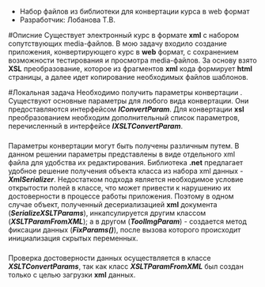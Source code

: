 
 * Набор файлов из библиотеки для конвертации курса в web формат
 * Разработчик: Лобанова Т.В.



#Описние
Существует электронный курс в формате **xml** с набором сопутствующих media-файлов.
В мою задачу входило создание приложения, конвертирующего курс в **web** формат, с сохранением возможности тестирования и просмотра media-файлов.
За основу взято **XSL** преобразование, которое из фрагментов **xml** кода формирует **html** страницы, а далее идет копирование необходимых файлов шаблонов.

#Локальная задача
Необходимо получить параметры конвертации . Существуют основные параметры для любого вида конвертации. Они предоставляются интерфейсом ***IConvertParam***. Для конвертации **xsl** преобразованием необходим дополнительный список параметров,  перечисленный в интерфейсе  ***IXSLTConvertParam***. 
###
Параметры  конвертации могут быть получены различным путем. В данном решении параметры представлены в виде отдельного xml файла для удобства их редактирования.  Библиотека **.net** предлагает удобное решение получения объекта класса из набора xml данных - ***XmlSerializer***. Недостатком подхода является необходимое условие открытости полей в классе, что может привести к нарушению их достоверности в процессе работы приложения. Поэтому в одном случае объект, полученный десериализацией **xml** документа (***SerializeXSLTParams***), инкапсулируется другим классом (***XSLTParamFromXML***); а в другом (***ToolImgParam***) - создается метод фиксации данных (***FixParams()***), после вызова которого происходит инициализация скрытых переменных.
###
Проверка достоверности данных осуществляется в классе ***XSLTConvertParams***, так как класс ***XSLTParamFromXML*** был создан только с целью загрузки **xml** данных.

